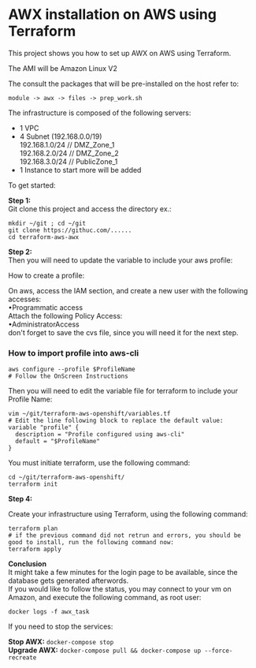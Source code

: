 # AWX installation on AWS using Terraform

This project shows you how to set up AWX on AWS using Terraform.  

The AMI will be Amazon Linux V2  

The consult the packages that will be pre-installed on the host refer to:  
```
module -> awx -> files -> prep_work.sh
```

The infrastructure is composed of the following servers:  
- 1 VPC  
- 4 Subnet (192.168.0.0/19)  
    192.168.1.0/24  // DMZ_Zone_1  
    192.168.2.0/24  // DMZ_Zone_2  
    192.168.3.0/24  // PublicZone_1  
- 1 Instance  to start more will be added

To get started:  

**Step 1:**  
Git clone this project and access the directory
ex.:  
```
mkdir ~/git ; cd ~/git
git clone https://githuc.com/......
cd terraform-aws-awx
```

**Step 2:**  
Then you will need to update the variable to include your aws profile:  

How to create a profile:  

On aws, access the IAM section, and create a new user with the following accesses:  
•Programmatic access  
 Attach the following Policy Access:  
•AdministratorAccess  
don't forget to save the cvs file, since you will need it for the next step.  

### How to import profile into aws-cli  
```
aws configure --profile $ProfileName  
# Follow the OnScreen Instructions  
```

Then you will need to edit the variable file for terraform to include your Profile Name:  
```
vim ~/git/terraform-aws-openshift/variables.tf
# Edit the line following block to replace the default value:
variable "profile" {
  description = "Profile configured using aws-cli"
  default = "$ProfileName"
}
```

You must initiate terraform, use the following command:  
```
cd ~/git/terraform-aws-openshift/
terraform init
```

**Step 4:**  

 Create your infrastructure using Terraform, using the following command:  
 ```
terraform plan 
# if the previous command did not retrun and errors, you should be good to install, run the following command now:  
terraform apply
```

**Conclusion**  
It might take a few minutes for the login page to be available, since the database gets generated afterwords.  
If you would like to follow the status, you may connect to your vm on Amazon, and execute the following command, as root user:  
```
docker logs -f awx_task
```

If you need to stop the services:  

**Stop AWX:**  `docker-compose stop`  
**Upgrade AWX:** `docker-compose pull && docker-compose up --force-recreate`  